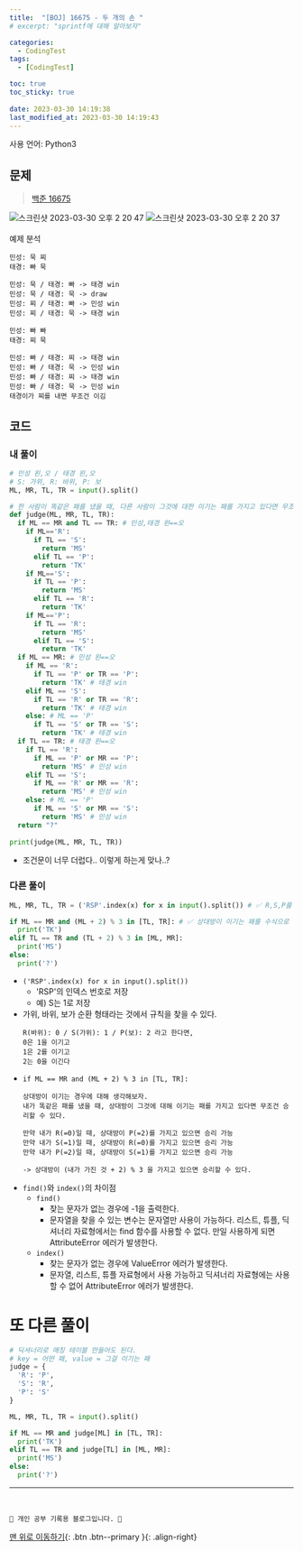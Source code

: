 ```yaml
---
title:  "[BOJ] 16675 - 두 개의 손 "
# excerpt: "sprintf에 대해 알아보자"

categories:
  - CodingTest
tags:
  - [CodingTest]

toc: true
toc_sticky: true
 
date: 2023-03-30 14:19:38
last_modified_at: 2023-03-30 14:19:43
---
```


사용 언어: Python3

## 문제
> [백준 16675](https://www.acmicpc.net/problem/16675)

![스크린샷 2023-03-30 오후 2 20 47](https://user-images.githubusercontent.com/59405576/228737102-6c911d92-5e95-4500-b34b-deb408edc3b3.png)
![스크린샷 2023-03-30 오후 2 20 37](https://user-images.githubusercontent.com/59405576/228737077-d1a35f02-f557-4ecb-bf6f-6829d13f1eed.png)<br><br>
예제 분석
```
민성: 묵 찌
태경: 빠 묵

민성: 묵 / 태경: 빠 -> 태경 win
민성: 묵 / 태경: 묵 -> draw
민성: 찌 / 태경: 빠 -> 민성 win
민성: 찌 / 태경: 묵 -> 태경 win

민성: 빠 빠
태경: 찌 묵

민성: 빠 / 태경: 찌 -> 태경 win
민성: 빠 / 태경: 묵 -> 민성 win
민성: 빠 / 태경: 찌 -> 태경 win
민성: 빠 / 태경: 묵 -> 민성 win
태경이가 찌를 내면 무조건 이김
```

## 코드
### 내 풀이
```py
# 민성 왼,오 / 태경 왼,오
# S: 가위, R: 바위, P: 보
ML, MR, TL, TR = input().split()

# 한 사람이 똑같은 패를 냈을 때, 다른 사람이 그것에 대한 이기는 패를 가지고 있다면 무조건 승리 가능
def judge(ML, MR, TL, TR):
  if ML == MR and TL == TR: # 민성,태경 왼==오
    if ML=='R':
      if TL == 'S':
        return 'MS'
      elif TL == 'P':
        return 'TK'
    if ML=='S':
      if TL == 'P':
        return 'MS'
      elif TL == 'R':
        return 'TK'
    if ML=='P':
      if TL == 'R':
        return 'MS'
      elif TL == 'S':
        return 'TK'
  if ML == MR: # 민성 왼==오
    if ML == 'R':
      if TL == 'P' or TR == 'P':
        return 'TK' # 태경 win
    elif ML == 'S':
      if TL == 'R' or TR == 'R':
        return 'TK' # 태경 win
    else: # ML == 'P'
      if TL == 'S' or TR == 'S':
        return 'TK' # 태경 win
  if TL == TR: # 태경 왼==오
    if TL == 'R':
      if ML == 'P' or MR == 'P':
        return 'MS' # 민성 win
    elif TL == 'S':
      if ML == 'R' or MR == 'R':
        return 'MS' # 민성 win
    else: # ML == 'P'
      if ML == 'S' or MR == 'S':
        return 'MS' # 민성 win
  return "?"
  
print(judge(ML, MR, TL, TR))
```
- 조건문이 너무 더럽다.. 이렇게 하는게 맞나..?

### 다른 풀이
```py
ML, MR, TL, TR = ('RSP'.index(x) for x in input().split()) # ✅ R,S,P를 0,1,2로 매칭 # 'RSP'.find(x)도 가능

if ML == MR and (ML + 2) % 3 in [TL, TR]: # ✅ 상대방이 이기는 패를 수식으로 표현
  print('TK')
elif TL == TR and (TL + 2) % 3 in [ML, MR]:
  print('MS')
else:
  print('?')
```
- `('RSP'.index(x) for x in input().split())`
  - 'RSP'의 인덱스 번호로 저장
  - 예) S는 1로 저장
- 가위, 바위, 보가 순환 형태라는 것에서 규칙을 찾을 수 있다.
  ```
  R(바위): 0 / S(가위): 1 / P(보): 2 라고 한다면,
  0은 1을 이기고
  1은 2를 이기고
  2는 0을 이긴다
  ```
- `if ML == MR and (ML + 2) % 3 in [TL, TR]:`
  ```
  상대방이 이기는 경우에 대해 생각해보자.
  내가 똑같은 패를 냈을 때, 상대방이 그것에 대해 이기는 패를 가지고 있다면 무조건 승리할 수 있다.

  만약 내가 R(=0)일 때, 상대방이 P(=2)를 가지고 있으면 승리 가능
  만약 내가 S(=1)일 때, 상대방이 R(=0)를 가지고 있으면 승리 가능
  만약 내가 P(=2)일 때, 상대방이 S(=1)를 가지고 있으면 승리 가능

  -> 상대방이 (내가 가진 것 + 2) % 3 을 가지고 있으면 승리할 수 있다.
  ```
- `find()`와 `index()`의 차이점
  - `find()`
    - 찾는 문자가 없는 경우에 -1을 출력한다.
    - 문자열을 찾을 수 있는 변수는 문자열만 사용이 가능하다.  리스트, 튜플, 딕셔너리 자료형에서는 find 함수를 사용할 수 없다. 만일 사용하게 되면 AttributeError 에러가 발생한다.
  - `index()`
    - 찾는 문자가 없는 경우에 ValueError 에러가 발생한다.
    - 문자열, 리스트, 튜플 자료형에서 사용 가능하고 딕셔너리 자료형에는 사용할 수 없어 AttributeError 에러가 발생한다.

# 또 다른 풀이
```py
# 딕셔너리로 매칭 테이블 만들어도 된다.
# key = 어떤 패, value = 그걸 이기는 패
judge = {
  'R': 'P',
  'S': 'R',
  'P': 'S'
}

ML, MR, TL, TR = input().split()

if ML == MR and judge[ML] in [TL, TR]:
  print('TK')
elif TL == TR and judge[TL] in [ML, MR]:
  print('MS')
else:
  print('?')
```





***
<br>


    💛 개인 공부 기록용 블로그입니다. 👻

[맨 위로 이동하기](#){: .btn .btn--primary }{: .align-right}